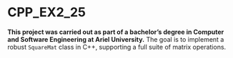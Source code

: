 # CPP_EX2_25
**This project was carried out as part of a bachelor’s degree in Computer and Software Engineering at Ariel University.** The goal is to implement a robust `SquareMat` class in C++, supporting a full suite of matrix operations.
